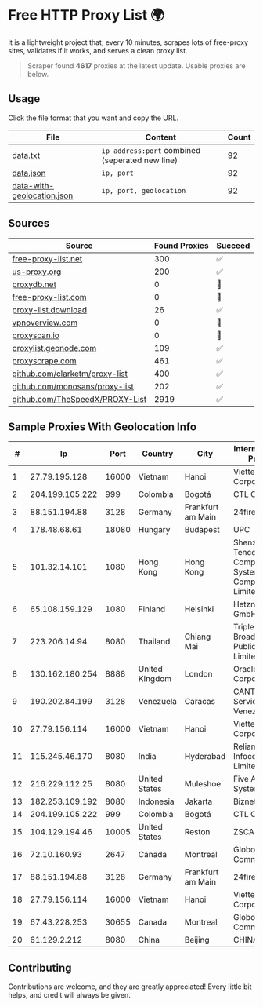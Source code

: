 
# Free HTTP Proxy List 🌍

It is a lightweight project that, every 10 minutes, scrapes lots of free-proxy sites, validates if it works, and serves a clean proxy list.


> Scraper found **4617** proxies at the latest update. Usable proxies are below.

## Usage

Click the file format that you want and copy the URL.


|File|Content|Count|
|----|-------|-----|
|[data.txt](https://raw.githubusercontent.com/themiralay/Proxy-List-World/master/data.txt)|`ip_address:port` combined (seperated new line)|92|
|[data.json](https://raw.githubusercontent.com/themiralay/Proxy-List-World/master/data.json)|`ip, port`|92|
|[data-with-geolocation.json](https://raw.githubusercontent.com/themiralay/Proxy-List-World/master/data-with-geolocation.json)|`ip, port, geolocation`|92|

## Sources

|Source|Found Proxies|Succeed|
|------|-------------|-------|
|[free-proxy-list.net](https://free-proxy-list.net)|300|✅|
|[us-proxy.org](https://www.us-proxy.org)|200|✅|
|[proxydb.net](http://proxydb.net)|0|🚫|
|[free-proxy-list.com](https://free-proxy-list.com/?page=&port=&type%5B%5D=http&type%5B%5D=https&up_time=0&search=Search)|0|🚫|
|[proxy-list.download](https://www.proxy-list.download/HTTP)|26|✅|
|[vpnoverview.com](https://vpnoverview.com/privacy/anonymous-browsing/free-proxy-servers)|0|🚫|
|[proxyscan.io](https://www.proxyscan.io)|0|🚫|
|[proxylist.geonode.com](https://proxylist.geonode.com/api/proxy-list?limit=300&page=1&sort_by=lastChecked&sort_type=desc&protocols=http,https)|109|✅|
|[proxyscrape.com](https://api.proxyscrape.com/v2/?request=displayproxies&protocol=http&timeout=10000&country=all&ssl=all&anonymity=all)|461|✅|
|[github.com/clarketm/proxy-list](https://raw.githubusercontent.com/clarketm/proxy-list/master/proxy-list-raw.txt)|400|✅|
|[github.com/monosans/proxy-list](https://raw.githubusercontent.com/monosans/proxy-list/main/proxies/http.txt)|202|✅|
|[github.com/TheSpeedX/PROXY-List](https://raw.githubusercontent.com/TheSpeedX/PROXY-List/master/http.txt)|2919|✅|


## Sample Proxies With Geolocation Info

|#|Ip|Port|Country|City|Internet Service Provider|
|-|--|----|-------|----|-------------------------|
|1|27.79.195.128|16000|Vietnam|Hanoi|Viettel Corporation|
|2|204.199.105.222|999|Colombia|Bogotá|CTL Colombia|
|3|88.151.194.88|3128|Germany|Frankfurt am Main|24fire GmbH|
|4|178.48.68.61|18080|Hungary|Budapest|UPC|
|5|101.32.14.101|1080|Hong Kong|Hong Kong|Shenzhen Tencent Computer Systems Company Limited|
|6|65.108.159.129|1080|Finland|Helsinki|Hetzner Online GmbH|
|7|223.206.14.94|8080|Thailand|Chiang Mai|Triple T Broadband Public Company Limited|
|8|130.162.180.254|8888|United Kingdom|London|Oracle Corporation|
|9|190.202.84.199|3128|Venezuela|Caracas|CANTV Servicios, Venezuela|
|10|27.79.156.114|16000|Vietnam|Hanoi|Viettel Corporation|
|11|115.245.46.170|8080|India|Hyderabad|Reliance Jio Infocomm Limited|
|12|216.229.112.25|8080|United States|Muleshoe|Five Area Systems, LLC|
|13|182.253.109.192|8080|Indonesia|Jakarta|Biznet Metronet|
|14|204.199.105.222|999|Colombia|Bogotá|CTL Colombia|
|15|104.129.194.46|10005|United States|Reston|ZSCALER, INC.|
|16|72.10.160.93|2647|Canada|Montreal|GloboTech Communications|
|17|88.151.194.88|3128|Germany|Frankfurt am Main|24fire GmbH|
|18|27.79.156.114|16000|Vietnam|Hanoi|Viettel Corporation|
|19|67.43.228.253|30655|Canada|Montreal|GloboTech Communications|
|20|61.129.2.212|8080|China|Beijing|CHINANET|



## Contributing

Contributions are welcome, and they are greatly appreciated! Every
little bit helps, and credit will always be given.

